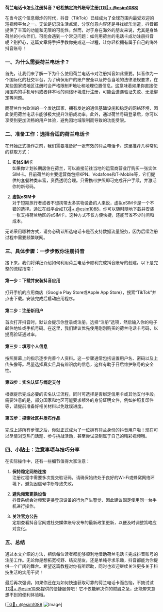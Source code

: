 **荷兰电话卡怎么注册抖音？轻松搞定海外账号注册[[TG💪+ @esim1088](https://t.me/s/esim1088)]**

在当今这个信息爆炸的时代，抖音（TikTok）已经成为了全球范围内最受欢迎的短视频平台之一。无论是记录生活点滴、分享创意内容还是寻找娱乐消遣，抖音都提供了丰富的功能和无限的可能性。然而，对于身在海外的朋友来说，尤其是身处荷兰的小伙伴们，可能会遇到一个常见问题：如何用荷兰的电话卡成功注册抖音呢？别担心，这篇文章将手把手教你完成这一过程，让你轻松拥有属于自己的海外抖音账号！

### **一、为什么需要荷兰电话卡？**

首先，让我们来了解一下为什么使用荷兰电话卡对注册抖音如此重要。抖音作为一个国际化的社交平台，为了确保用户的账户安全以及符合当地的法律法规要求，在某些国家或地区注册时会严格限制IP地址和地理位置信息。这意味着如果你直接使用国内的手机号码或者非本地的网络环境进行注册，可能会遭遇验证失败、无法绑定等问题。

而荷兰作为欧洲的一个发达国家，拥有发达的通信基础设施和稳定的网络环境，因此使用荷兰电话卡能够极大提升注册成功率。此外，通过荷兰号码登录后，你可以享受到更加流畅的用户体验，避免因地域限制而导致的功能受限。

### **二、准备工作：选择合适的荷兰电话卡**

在开始正式操作之前，我们需要准备好一张有效的荷兰电话卡。这里推荐几种常见的获取方式：

1. **实体SIM卡**  
   如果你计划长期居住在荷兰，可以直接前往当地的运营商营业厅购买一张实体SIM卡。目前荷兰的主要运营商包括KPN、Vodafone和T-Mobile等，它们提供的套餐种类丰富，资费透明合理。只需携带护照即可完成开户手续，并激活你的新号码。

2. **虚拟eSIM卡**  
   对于短期旅行者或者不想携带太多实物设备的人来说，虚拟eSIM卡是一个不错的选择。通过在线平台如[TG💪+ @esim1088](https://t.me/s/esim1088)，你可以随时随地下载并安装一张支持荷兰地区的eSIM卡。这种方式不仅方便快捷，还能节省不少时间和成本。

无论采用哪种方式，请务必确认所选电话卡是否支持数据流量服务，因为后续注册过程中需要频繁联网。

### **三、具体步骤：一步步教你注册抖音**

接下来，我们将详细介绍如何利用荷兰电话卡顺利完成抖音账号的创建。以下是完整的流程指南：

#### **第一步：下载并安装抖音应用**
打开手机的应用商店（Google Play Store或Apple App Store），搜索“TikTok”并点击下载。安装完成后启动应用程序。

#### **第二步：注册新用户**
首次打开抖音时，默认会提示你登录或注册。选择“注册”选项，然后输入你的电子邮件地址或手机号码。在这里，我们建议优先使用刚刚购买的荷兰电话卡号码，以提高验证通过率。

#### **第三步：填写个人信息**
按照屏幕上的指示逐步完善个人资料。这一步骤通常包括设置用户名、密码以及上传头像等。尽量选择真实且具有辨识度的信息，这样有助于日后维护账号的安全性。

#### **第四步：实名认证与绑定支付**
根据提示完成必要的实名认证流程，同时可选择是否绑定信用卡或其他支付手段。需要注意的是，部分国家和地区可能要求额外的身份证明文件，例如护照复印件等，请提前准备好相关材料以免耽误进度。

#### **第五步：探索社区并发布作品**
完成上述所有步骤之后，你就正式成为了一位拥有荷兰身份的抖音用户啦！现在可以尽情浏览热门话题、参与挑战活动，甚至尝试录制属于自己的精彩视频哦。

### **四、小贴士：注意事项与技巧分享**

在实际操作中，还有一些细节值得大家注意：

1. **保持稳定网络连接**  
   注册过程中需要多次提交验证码，请确保始终处于良好的Wi-Fi或蜂窝网络环境下，避免因信号中断导致失败。

2. **避免频繁更换设备**  
   抖音系统会对频繁更换登录设备的行为产生警觉，因此建议固定使用同一台手机进行操作。

3. **关注官方公告**  
   定期查看抖音官网或社交媒体账号发布的最新政策更新，以便及时调整策略应对变化。

### **五、总结**

通过本文介绍的方法，相信每位读者都能够顺利地借助荷兰电话卡完成抖音账号的注册工作。无论你是想拓宽视野、结交朋友，还是单纯寻求乐趣，抖音都能为你提供一个广阔的舞台。希望这篇教程对你有所帮助，同时也欢迎继续关注更多关于科技生活的实用干货！

最后再次强调，如果你还在为如何快速获取可靠的荷兰电话卡而苦恼，不妨试试[TG💪+ @esim1088](https://t.me/s/esim1088)提供的便捷服务吧！它不仅能解决你的燃眉之急，还能带来意想不到的便利体验哦。

[[TG💪+ @esim1088](https://t.me/s/esim1088) ![Image](https://i.postimg.cc/4NQfJmqS/Snipaste-2025-05-13-00-14-12.png)]
